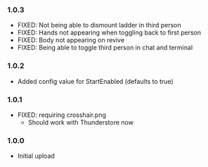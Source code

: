 ### 1.0.3
- FIXED: Not being able to dismount ladder in third person
- FIXED: Hands not appearing when toggling back to first person
- FIXED: Body not appearing on revive
- FIXED: Being able to toggle third person in chat and terminal

### 1.0.2
- Added config value for StartEnabled (defaults to true)

### 1.0.1
- FIXED: requiring crosshair.png
	- Should work with Thunderstore now

### 1.0.0
- Initial upload